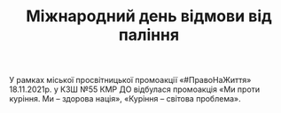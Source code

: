 ﻿---
title: Міжнародний день відмови від паління
---

У рамках міської просвітницької промоакції «#ПравоНаЖиття» 18.11.2021р. у КЗШ №55 КМР ДО відбулася промоакція «Ми проти куріння. Ми – здорова нація», «Куріння – світова проблема».

<youtube id="leczgKNU22g" />

<youtube id="PnO8pkBFEQE" />
